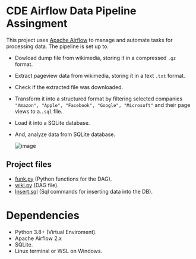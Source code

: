 # CDE Airflow Data Pipeline Assingment

This project uses [Apache Airflow](https://airflow.apache.org/) to manage and automate tasks for processing data. The pipeline is set up to:
- Dowload dump file from wikimedia, storing it in a compressed `.gz` format.
- Extract pageview data from wikimedia, storing it in a text `.txt` format.
- Check if the extracted file was downloaded.
- Transform it into a structured format by filtering selected companies `"Amazon", "Apple", "Facebook", "Google", "Microsoft"` and their page views to a.`.sql` file.
- Load it into a SQLite database.
- And, analyze data from SQLite database.

  ![image](https://github.com/user-attachments/assets/0c29c98e-cfd2-4bc4-ae33-66ff8be644b1)


## Project files
- [funk.py](https://github.com/zaddy18/CDE_airflow/blob/main/airbox/dags/wiki/funk.py) (Python functions for the DAG).
- [wiki.py](https://github.com/zaddy18/CDE_airflow/blob/main/airbox/dags/wiki/wiki.py) (DAG file).
- [Insert.sql](https://github.com/zaddy18/CDE_airflow/blob/main/airbox/dags/wiki/Insert.sql) (Sql commands for inserting data into the DB).


# Dependencies
- Python 3.8+ (Virtual Enviroment).
- Apache Airflow 2.x
- SQLite.
- Linux terminal or WSL on Windows.
